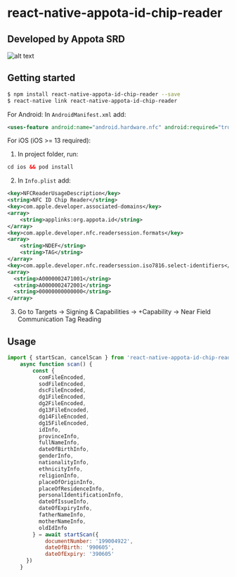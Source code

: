 # react-native-appota-id-chip-reader
## Developed by Appota SRD
![alt text](https://i.ibb.co/Cwnrf9P/SRD-Logo.png)

## Getting started

```sh
$ npm install react-native-appota-id-chip-reader --save
$ react-native link react-native-appota-id-chip-reader
```

For Android:
In `AndroidManifest.xml` add:

```xml
<uses-feature android:name="android.hardware.nfc" android:required="true" />
```

For iOS (iOS >= 13 required):
1. In project folder, run: 
```xml
cd ios && pod install
```
2. In `Info.plist` add:

```xml
<key>NFCReaderUsageDescription</key>
<string>NFC ID Chip Reader</string>
<key>com.apple.developer.associated-domains</key>
<array>
    <string>applinks:org.appota.id</string>
</array>
<key>com.apple.developer.nfc.readersession.formats</key>
<array>
    <string>NDEF</string>
    <string>TAG</string>
</array>
<key>com.apple.developer.nfc.readersession.iso7816.select-identifiers</key>
<array>
  <string>A0000002471001</string>
  <string>A0000002472001</string>
  <string>00000000000000</string>
</array>
```

3. Go to Targets -> Signing & Capabilities -> +Capability -> Near Field Communication Tag Reading

## Usage
```js
import { startScan, cancelScan } from 'react-native-appota-id-chip-reader'
    async function scan() {
        const {
          comFileEncoded,
          sodFileEncoded,
          dscFileEncoded,
          dg1FileEncoded,
          dg2FileEncoded,
          dg13FileEncoded,
          dg14FileEncoded,
          dg15FileEncoded,
          idInfo,
          provinceInfo,
          fullNameInfo,
          dateOfBirthInfo,
          genderInfo,
          nationalityInfo,
          ethnicityInfo,
          religionInfo,
          placeOfOriginInfo,
          placeOfResidenceInfo,
          personalIdentificationInfo,
          dateOfIssueInfo,
          dateOfExpiryInfo,
          fatherNameInfo,
          motherNameInfo,
          oldIdInfo
        } = await startScan({
            documentNumber: '199004922',
            dateOfBirth: '990605',
            dateOfExpiry: '390605'
      })
    }
```
